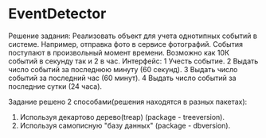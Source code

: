# EventDetector

Решение задания:
Реализовать объект для учета однотипных событий в системе. 
Например, отправка фото в сервисе фотографий. События поступают в произвольный момент времени. Возможно как 10К событий в секунду так и 2 в час. 
Интерфейс: 1 Учесть событие. 2 Выдать число событий за последнюю минуту (60 секунд). 3 Выдать число событий за последний час (60 минут). 4 Выдать число событий за последние сутки (24 часа).

Задание решено 2 способами(решения находятся в разных пакетах):
1. Используя декартово дерево(treap) (package - treeversion).
2. Используя самописную "базу данных" (package - dbversion).
